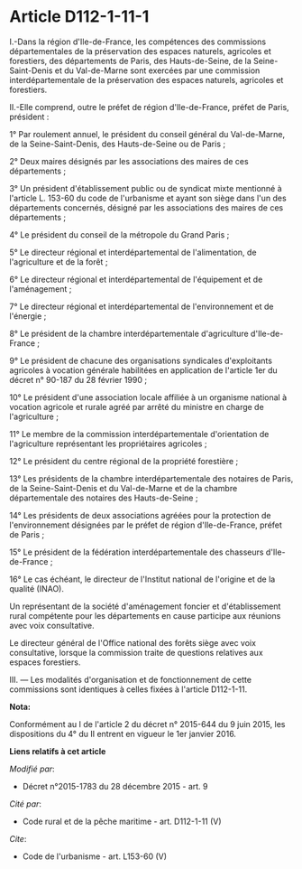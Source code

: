 # Article D112-1-11-1

I.-Dans la région d'Ile-de-France, les compétences des commissions départementales de la préservation des espaces naturels,
agricoles et forestiers, des départements de Paris, des Hauts-de-Seine, de la Seine-Saint-Denis et du Val-de-Marne sont
exercées par une commission interdépartementale de la préservation des espaces naturels, agricoles et forestiers. 

II.-Elle comprend, outre le préfet de région d'Ile-de-France, préfet de Paris, président : 

1° Par roulement annuel, le président du conseil général du Val-de-Marne, de la Seine-Saint-Denis, des Hauts-de-Seine ou de
Paris ; 

2° Deux maires désignés par les associations des maires de ces départements ; 

3° Un président d'établissement public ou de syndicat mixte mentionné à l'article L. 153-60 du code de l'urbanisme et ayant
son siège dans l'un des départements concernés, désigné par les associations des maires de ces départements ; 

4° Le président du conseil de la métropole du Grand Paris ; 

5° Le directeur régional et interdépartemental de l'alimentation, de l'agriculture et de la forêt ; 

6° Le directeur régional et interdépartemental de l'équipement et de l'aménagement ; 

7° Le directeur régional et interdépartemental de l'environnement et de l'énergie ; 

8° Le président de la chambre interdépartementale d'agriculture d'Ile-de-France ; 

9° Le président de chacune des organisations syndicales d'exploitants agricoles à vocation générale habilitées en application
de l'article 1er du décret n° 90-187 du 28 février 1990 ; 

10° Le président d'une association locale affiliée à un organisme national à vocation agricole et rurale agréé par arrêté du
ministre en charge de l'agriculture ; 

11° Le membre de la commission interdépartementale d'orientation de l'agriculture représentant les propriétaires agricoles ; 

12° Le président du centre régional de la propriété forestière ; 

13° Les présidents de la chambre interdépartementale des notaires de Paris, de la Seine-Saint-Denis et du Val-de-Marne et de
la chambre départementale des notaires des Hauts-de-Seine ; 

14° Les présidents de deux associations agréées pour la protection de l'environnement désignées par le préfet de région
d'Ile-de-France, préfet de Paris ; 

15° Le président de la fédération interdépartementale des chasseurs d'Ile-de-France ; 

16° Le cas échéant, le directeur de l'Institut national de l'origine et de la qualité (INAO). 

Un représentant de la société d'aménagement foncier et d'établissement rural compétente pour les départements en cause
participe aux réunions avec voix consultative. 

Le directeur général de l'Office national des forêts siège avec voix consultative, lorsque la commission traite de questions
relatives aux espaces forestiers. 

III. ― Les modalités d'organisation et de fonctionnement de cette commissions sont identiques à celles fixées à l'article
D112-1-11.

**Nota:**

Conformément au I de l'article 2 du décret n° 2015-644 du 9 juin 2015, les dispositions du 4° du II entrent en vigueur le 1er
janvier 2016.

**Liens relatifs à cet article**

_Modifié par_:

  - Décret n°2015-1783 du 28 décembre 2015 - art. 9

_Cité par_:

  - Code rural et de la pêche maritime - art. D112-1-11 (V)

_Cite_:

  - Code de l'urbanisme - art. L153-60 (V)
